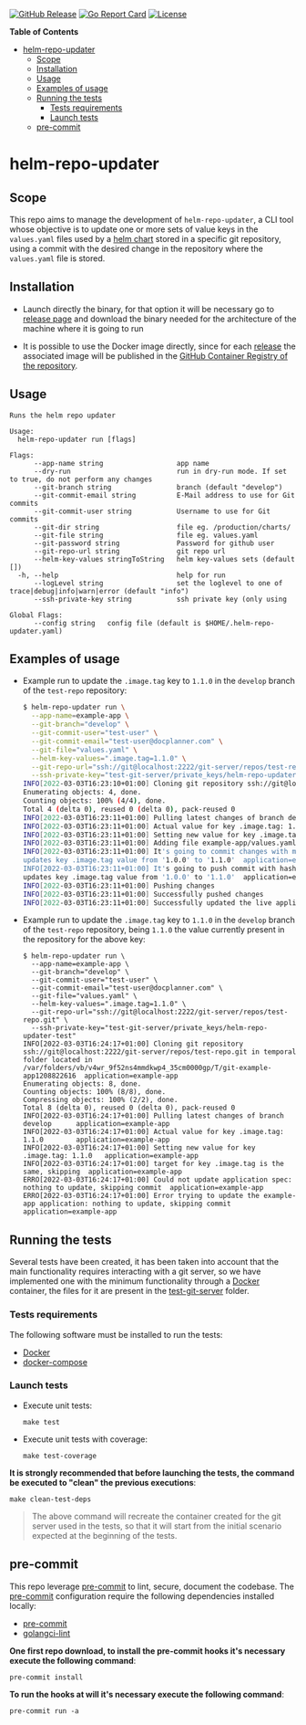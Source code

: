 [![GitHub Release](https://img.shields.io/github/release/DocPlanner/helm-repo-updater.svg?logo=github&labelColor=262b30)](https://github.com/DocPlanner/helm-repo-updater/releases)
[![Go Report Card](https://goreportcard.com/badge/github.com/DocPlanner/helm-repo-updater)](https://goreportcard.com/report/github.com/DocPlanner/helm-repo-updater)
[![License](https://img.shields.io/github/license/DocPlanner/helm-repo-updater)](https://github.com/DocPlanner/helm-repo-updater/LICENSE)

<!-- START doctoc generated TOC please keep comment here to allow auto update -->
<!-- DON'T EDIT THIS SECTION, INSTEAD RE-RUN doctoc TO UPDATE -->
**Table of Contents**

- [helm-repo-updater](#helm-repo-updater)
  - [Scope](#scope)
  - [Installation](#installation)
  - [Usage](#usage)
  - [Examples of usage](#examples-of-usage)
  - [Running the tests](#running-the-tests)
    - [Tests requirements](#tests-requirements)
    - [Launch tests](#launch-tests)
  - [pre-commit](#pre-commit)

<!-- END doctoc generated TOC please keep comment here to allow auto update -->

# helm-repo-updater

## Scope

This repo aims to manage the development of `helm-repo-updater`, a CLI tool whose objective is to update one or more sets of value keys in the `values.yaml` files used by a [helm chart](https://helm.sh/docs/topics/charts/) stored in a specific git repository, using a commit with the desired change in the repository where the `values.yaml` file is stored.

## Installation

- Launch directly the binary, for that option it will be necessary go to [release page](https://github.com/DocPlanner/helm-repo-updater/releases) and download the binary needed for the architecture of the machine where it is going to run

- It is possible to use the Docker image directly, since for each [release](https://github.com/DocPlanner/helm-repo-updater/releases) the associated image will be published in the [GitHub Container Registry of the repository](ghcr.io/docplanner/helm-repo-updater).

## Usage

    Runs the helm repo updater

    Usage:
      helm-repo-updater run [flags]

    Flags:
          --app-name string                  app name
          --dry-run                          run in dry-run mode. If set to true, do not perform any changes
          --git-branch string                branch (default "develop")
          --git-commit-email string          E-Mail address to use for Git commits
          --git-commit-user string           Username to use for Git commits
          --git-dir string                   file eg. /production/charts/
          --git-file string                  file eg. values.yaml
          --git-password string              Password for github user
          --git-repo-url string              git repo url
          --helm-key-values stringToString   helm key-values sets (default [])
      -h, --help                             help for run
          --logLevel string                  set the loglevel to one of trace|debug|info|warn|error (default "info")
          --ssh-private-key string           ssh private key (only using

    Global Flags:
          --config string   config file (default is $HOME/.helm-repo-updater.yaml)

## Examples of usage

- Example run to update the `.image.tag` key to `1.1.0` in the `develop` branch of the `test-repo` repository:
  ```bash
  $ helm-repo-updater run \
    --app-name=example-app \
    --git-branch="develop" \
    --git-commit-user="test-user" \
    --git-commit-email="test-user@docplanner.com" \
    --git-file="values.yaml" \
    --helm-key-values=".image.tag=1.1.0" \
    --git-repo-url="ssh://git@localhost:2222/git-server/repos/test-repo.git" \
    --ssh-private-key="test-git-server/private_keys/helm-repo-updater-test"
  INFO[2022-03-03T16:23:10+01:00] Cloning git repository ssh://git@localhost:2222/git-server/repos/test-repo.git in temporal folder located in /var/folders/vb/v4wr_9f52ns4mmdkwp4_35cm0000gp/T/git-example-app956297090  application=example-app
  Enumerating objects: 4, done.
  Counting objects: 100% (4/4), done.
  Total 4 (delta 0), reused 0 (delta 0), pack-reused 0
  INFO[2022-03-03T16:23:11+01:00] Pulling latest changes of branch develop      application=example-app
  INFO[2022-03-03T16:23:11+01:00] Actual value for key .image.tag: 1.0.0        application=example-app
  INFO[2022-03-03T16:23:11+01:00] Setting new value for key .image.tag: 1.1.0   application=example-app
  INFO[2022-03-03T16:23:11+01:00] Adding file example-app/values.yaml to git for commit changes  application=example-app
  INFO[2022-03-03T16:23:11+01:00] It's going to commit changes with message: 🚀 automatic update of example-app
  updates key .image.tag value from '1.0.0' to '1.1.0'  application=example-app
  INFO[2022-03-03T16:23:11+01:00] It's going to push commit with hash ca9ce40520f018094a2cd7952847e7ea4bb949fe and message 🚀 automatic update of example-app
  updates key .image.tag value from '1.0.0' to '1.1.0'  application=example-app
  INFO[2022-03-03T16:23:11+01:00] Pushing changes                               application=example-app
  INFO[2022-03-03T16:23:11+01:00] Successfully pushed changes                   application=example-app
  INFO[2022-03-03T16:23:11+01:00] Successfully updated the live application spec  application=example-app
  ```

- Example run to update the `.image.tag` key to `1.1.0` in the `develop` branch of the `test-repo` repository, being `1.1.0` the value currently present in the repository for the above key:
  ```
  $ helm-repo-updater run \
    --app-name=example-app \
    --git-branch="develop" \
    --git-commit-user="test-user" \
    --git-commit-email="test-user@docplanner.com" \
    --git-file="values.yaml" \
    --helm-key-values=".image.tag=1.1.0" \
    --git-repo-url="ssh://git@localhost:2222/git-server/repos/test-repo.git" \
    --ssh-private-key="test-git-server/private_keys/helm-repo-updater-test"
  INFO[2022-03-03T16:24:17+01:00] Cloning git repository ssh://git@localhost:2222/git-server/repos/test-repo.git in temporal folder located in /var/folders/vb/v4wr_9f52ns4mmdkwp4_35cm0000gp/T/git-example-app1208822616  application=example-app
  Enumerating objects: 8, done.
  Counting objects: 100% (8/8), done.
  Compressing objects: 100% (2/2), done.
  Total 8 (delta 0), reused 0 (delta 0), pack-reused 0
  INFO[2022-03-03T16:24:17+01:00] Pulling latest changes of branch develop      application=example-app
  INFO[2022-03-03T16:24:17+01:00] Actual value for key .image.tag: 1.1.0        application=example-app
  INFO[2022-03-03T16:24:17+01:00] Setting new value for key .image.tag: 1.1.0   application=example-app
  INFO[2022-03-03T16:24:17+01:00] target for key .image.tag is the same, skipping  application=example-app
  ERRO[2022-03-03T16:24:17+01:00] Could not update application spec: nothing to update, skipping commit  application=example-app
  ERRO[2022-03-03T16:24:17+01:00] Error trying to update the example-app application: nothing to update, skipping commit  application=example-app
  ```

## Running the tests

Several tests have been created, it has been taken into account that the main functionality requires interacting with a git server, so we have implemented one with the minimum functionality through a [Docker](https://www.docker.com/) container, the files for it are present in the [test-git-server](./test-git-server/) folder.

### Tests requirements

The following software must be installed to run the tests:
- [Docker](https://docs.docker.com/get-docker/)
- [docker-compose](https://docs.docker.com/compose/install/)

### Launch tests

- Execute unit tests:
  ```
  make test
  ```

- Execute unit tests with coverage:
  ```
  make test-coverage
  ```

**It is strongly recommended that before launching the tests, the command be executed to "clean" the previous executions**:
```
make clean-test-deps
```
> The above command will recreate the container created for the git server used in the tests, so that it will start from the initial scenario expected at the beginning of the tests.

## pre-commit

This repo leverage [pre-commit](https://pre-commit.com) to lint, secure, document the codebase. The [pre-commit](https://pre-commit.com) configuration require the following dependencies installed locally:
- [pre-commit](https://pre-commit.com/#install)
- [golangci-lint](https://golangci-lint.run/usage/install/#local-installation)

**One first repo download, to install the pre-commit hooks it's necessary execute the following command**:
```
pre-commit install
```

**To run the hooks at will it's necessary execute the following command**:
```
pre-commit run -a
```
